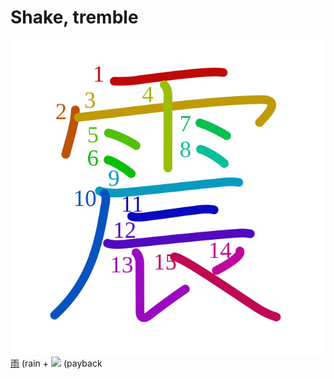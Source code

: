 # Shake, tremble
![9707](Kanji/kanji-colorize/9707.svg)
[雨](Kanji/kanji-dict/雨.md) (rain + ![](http://www.kanjidamage.com/assets/radsmall/payback-047accbe30cecdc3b99cf2204ebba620f9f3b7d1fd701f1e27b6568b95617e46.jpg) (payback